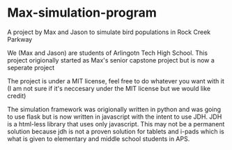 # Max-simulation-program
A project by Max and Jason to simulate bird populations in Rock Creek Parkway

We (Max and Jason) are students of Arlingotn Tech High School. This project origionally started as Max's senior capstone project but is now a seperate project

The project is under a MIT license, feel free to do whatever you want with it (I am not sure if it's neccesary under the MIT license but we would like credit)

The simulation framework was origionally written in python and was going to use flask but is now written in javascript with the intent to use JDH. JDH is a html-less library that uses only javascript. This may not be a permanent solution because jdh is not a proven solution for tablets and i-pads which is what is given to elementary and middle school students in APS.